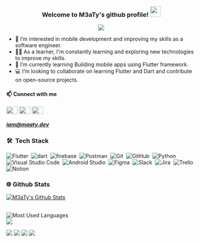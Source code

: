 <h3 align="center">
  Welcome to M3aTy's github profile!
  <img src="https://media.giphy.com/media/hvRJCLFzcasrR4ia7z/giphy.gif" width="28">
</h3>

<!-- Typing SVG by DenverCoder1 - https://github.com/DenverCoder1/readme-typing-svg -->
<p align="center">
  <a href="https://github.com/DenverCoder1/readme-typing-svg"><img src="https://readme-typing-svg.herokuapp.com/?lines=Mobile%20Application%20Developer;Always%20learning%20new%20Tech;Hard%20worker&font=Fira%20Code&center=true&width=440&height=45&color=f75c7e&vCenter=true&size=22"></a>
</p> 

- 👀 I’m interested in mobile development and improving my skills as a software engineer.
- 👨‍💻 As a learner, I'm constantly learning and exploring new technologies to improve my skills.
- 🌱 I’m currently learning Building mobile apps using Flutter framework.
- 💻 I’m looking to collaborate on learning Flutter and Dart and contribute on open-source projects. 

<h4 align="left">📫 Connect with me</h3>
<p align="left">
<a href="https://twitter.com/M_M3aTyy" target="blank"><img align="center" src="https://raw.githubusercontent.com/rahuldkjain/github-profile-readme-generator/master/src/images/icons/Social/twitter.svg" alt="M_M3aTyy" height="20" width="30" /></a>
<a href="https://www.linkedin.com/in/mohamedaboelmaaty/" target="blank"><img align="center" src="https://raw.githubusercontent.com/rahuldkjain/github-profile-readme-generator/master/src/images/icons/Social/linked-in-alt.svg" alt="Mohamed Abo El Maaty" height="20" width="30" /></a>
<a href="https://www.instagram.com/_m.m3aty/" target="blank"><img align="center" src="https://raw.githubusercontent.com/rahuldkjain/github-profile-readme-generator/master/src/images/icons/Social/instagram.svg" alt="M.m3aty" height="20" width="30" /></a>
</p>

##### iam@maaty.dev


### 🛠 &nbsp;Tech Stack
![Flutter](https://img.shields.io/badge/-Flutter-05122A?style=flat&logo=flutter)&nbsp;
![dart](https://img.shields.io/badge/-dart-05122A?style=flat&logo=dart&logoColor=563D7C)&nbsp;
![firebase](https://img.shields.io/badge/-firebase-05122A?style=flat&logo=firebase)&nbsp;
![Postman](https://img.shields.io/badge/-Postman-05122A?style=flat&logo=Postman)&nbsp;
![Git](https://img.shields.io/badge/-Git-05122A?style=flat&logo=git)&nbsp;
![GitHub](https://img.shields.io/badge/-GitHub-05122A?style=flat&logo=github)&nbsp;
![Python](https://img.shields.io/badge/-Python%20-05122A?style=flat&logo=python)&nbsp;
![Visual Studio Code](https://img.shields.io/badge/-Visual%20Studio%20Code-05122A?style=flat&logo=visual-studio-code&logoColor=007ACC)&nbsp;
![Android Studio](https://img.shields.io/badge/-Android%20Studio%20-05122A?style=flat&logo=android-studio&logoColor=007ACC)&nbsp;
![Figma](https://img.shields.io/badge/-Figma-05122A?style=flat&logo=figma)&nbsp;
![Slack](https://img.shields.io/badge/-Slack-05122A?style=flat&logo=slack)&nbsp;
![Jira](https://img.shields.io/badge/-Jira-05122A?style=flat&logo=jira)&nbsp;
![Trello](https://img.shields.io/badge/-Trello-05122A?style=flat&logo=trello)&nbsp;
![Notion](https://img.shields.io/badge/-Notion-05122A?style=flat&logo=Notion)&nbsp;


### 🌐  Github Stats
[![M3aTy's Github Stats](https://github-readme-stats.vercel.app/api?username=MohamedAboElM3aTy&count_private=true&theme=default&show_icons=true&&title_color=fff&icon_color=79ff97&text_color=9f9f9f&bg_color=151515)](https://github.com/MohamedAboElM3aTy)


<br>


<img align="left" src="https://github-readme-stats.vercel.app/api/top-langs?username=MohamedAboElM3aTy&show_icons=true&locale=en&layout=compact&theme=radical" alt="Most Used Languages" />
<br>
<a href="https://komarev.com/ghpvc/?username=MohamedAboElM3aTy&style=for-the-badge">
    <img src="https://komarev.com/ghpvc/?username=MohamedAboElM3aTy&style=for-the-badge">
</a>
<!---
MohamedAboElM3aTy/MohamedAboElM3aTy is a ✨ special ✨ repository because its `README.md` (this file) appears on your GitHub profile.
You can click the Preview link to take a look at your changes.
--->

![](https://img.shields.io/badge/Mobile-Engineer-purple) ![](https://img.shields.io/badge/Flutter-Senior-informational) ![](https://img.shields.io/badge/Dart-Lover-6B9CB0) ![](https://img.shields.io/badge/Exp-2+yrs-red) 
